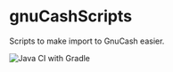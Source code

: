 # gnuCashScripts
Scripts to make import to GnuCash easier.

![Java CI with Gradle](https://github.com/yuri256/gnuCashScripts/workflows/Java%20CI%20with%20Gradle/badge.svg?branch=master)

